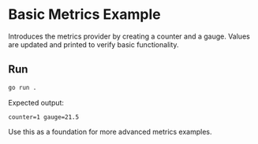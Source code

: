 <!-- file: examples/modules/metrics/basic-metrics/README.md -->
<!-- version: 1.1.0 -->
<!-- guid: 76303b64-b72f-4857-86f7-8b9220beacdb -->

# Basic Metrics Example

Introduces the metrics provider by creating a counter and a gauge. Values are updated and printed to verify basic functionality.

## Run

```bash
go run .
```

Expected output:

```
counter=1 gauge=21.5
```

Use this as a foundation for more advanced metrics examples.
